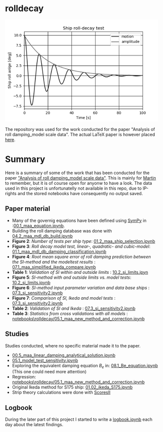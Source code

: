 # rolldecay
![](roll-decay-logo.png)

The repository was used for the work conducted for the paper "Analysis of roll damping_model scale data".
The actual LaTeX paper is however placed [here](https://github.com/martinlarsalbert/A-semi-empirical-method-for-predicting-roll-damping-based-on-machine-learning).

# Summary
Here is a summary of some of the work that has been conducted for the paper [ "Analysis of roll damping_model scale data"](notebooks\rolldecay/https://github.com/martinlarsalbert/A-semi-empirical-method-for-predicting-roll-damping-based-on-machine-learning). This is mainly for [Martin](notebooks\rolldecay/https://martinlarsalbert.github.io/blog/about/) to remember, but it is of course open for anyonw to have a look. The data used in this project is unfortunatelly not available in this repo, due to IP-rights and the stored notebooks have consequently no output saved.


## Paper material
* Many of the governig equations have been defined using [SymPy](notebooks\rolldecay/https://www.sympy.org/) in :[00.1_maa_equation.ipynb](notebooks\rolldecay/rolldecay/02_roll_damping_DB/00.1_maa_equation.ipynb).
* Building the roll damping database was done with [04.2_maa_mdl_db_build.ipynb](notebooks\rolldecay/rolldecay/02_roll_damping_DB/04.2_maa_mdl_db_build.ipynb)
* **Figure 2**: *Number of tests per ship type*: [01.2_maa_ship_selection.ipynb](notebooks\rolldecay/05_new_method/01.2_maa_ship_selection.ipynb)
* **Figure 3**: *Roll decay model test, linear-, quadratic- and cubic-model*: [01.1_maa_mdl_db_damping_classification.ipynb](notebooks\rolldecay/03_roll_damping_classification/01.1_maa_mdl_db_damping_classification.ipynb)
* **Figure 4**: *Root mean square error of roll damping prediction between the SI-method and the modeltest results* : [07.1_maa_simplified_ikeda_compare.ipynb](notebooks\rolldecay/04_simplified_ikeda/07.1_maa_simplified_ikeda_compare.ipynb)
* **Table 1**: *Validation of SI within and outside limits* : [10.2_si_limits.ipyn](notebooks\rolldecay/04_simplified_ikeda/10.2_si_limits.ipynb)
* **Figure 5**: *SI-method with and outside limits vs. model tests*: [10.2_si_limits.ipynb](notebooks\rolldecay/04_simplified_ikeda/10.2_si_limits.ipynb)
* **Figure 6**: *SI-method input parameter variation and data base ships* : [07.3_si_sensitivity2.ipynb](notebooks\rolldecay/04_simplified_ikeda/07.3_si_sensitivity2.ipynb)
* **Figure 7**: *Comparison of SI, Ikeda and model tests* : [07.3_si_sensitivity2.ipynb](notebooks\rolldecay/04_simplified_ikeda/07.3_si_sensitivity2.ipynb)
* **Table 2**: *Validation of SI and Ikeda* : [07.3_si_sensitivity2.ipynb](notebooks\rolldecay/04_simplified_ikeda/07.3_si_sensitivity2.ipynb)
* **Table 3**: *Statistics from cross validations with all models* : [notebooks\rolldecay/05.1_maa_new_method_and_correction.ipynb](notebooks\rolldecay/05.1_maa_new_method_and_correction.ipynb)

## Studies
Studies conducted, where no specific material made it to the paper.
* [00.5_maa_linear_damping_analytical_solution.ipynb](notebooks\rolldecay/02_roll_damping_DB/00.5_maa_linear_damping_analytical_solution.ipynb)
* [05.1_model_test_sensitivity.ipynb](notebooks\rolldecay/02_roll_damping_DB/05.1_model_test_sensitivity.ipynb)
* Exploring the equivalent damping equation $B_e$ in: [08.1_Be_equation.ipynb](notebooks\rolldecay/04_simplified_ikeda/08.1_Be_equation.ipynb) (This one could need more attention)
* Regression: [notebooks\rolldecay/05.1_maa_new_method_and_correction.ipynb](notebooks\rolldecay/05_new_method/notebooks\rolldecay/05.1_maa_new_method_and_correction.ipynb)
* Original Ikeda method for S175 ship: [01.02_ikeda_S175.ipynb](notebooks\rolldecay/rolldecay/06_ikeda/01.02_ikeda_S175.ipynb)
* Strip theory calculations were done with [ScoresII](notebooks\rolldecay/https://github.com/martinlarsalbert/pyscores2)



## Logbook
During the later part of this project I started to write a [logbook.ipynb](notebooks\rolldecay/notebooks/rolldecay/logbook.ipynb) each day about the latest findings.


```python

```
